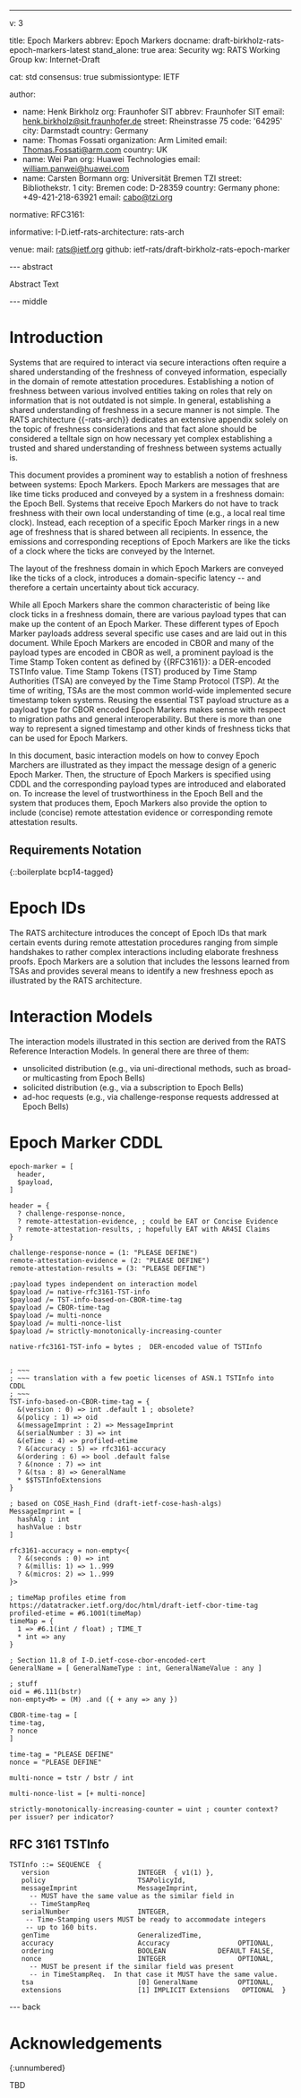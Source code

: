 ---
v: 3

title: Epoch Markers
abbrev: Epoch Markers
docname: draft-birkholz-rats-epoch-markers-latest
stand_alone: true
area: Security
wg: RATS Working Group
kw: Internet-Draft

cat: std
consensus: true
submissiontype: IETF

author:
- name: Henk Birkholz
  org: Fraunhofer SIT
  abbrev: Fraunhofer SIT
  email: henk.birkholz@sit.fraunhofer.de
  street: Rheinstrasse 75
  code: '64295'
  city: Darmstadt
  country: Germany
- name: Thomas Fossati
  organization: Arm Limited
  email: Thomas.Fossati@arm.com
  country: UK
- name: Wei Pan
  org: Huawei Technologies
  email: william.panwei@huawei.com
- name: Carsten Bormann
  org: Universität Bremen TZI
  street: Bibliothekstr. 1
  city: Bremen
  code: D-28359
  country: Germany
  phone: +49-421-218-63921
  email: cabo@tzi.org

normative:
  RFC3161:
  
informative:
  I-D.ietf-rats-architecture: rats-arch

venue:
  mail: rats@ietf.org
  github: ietf-rats/draft-birkholz-rats-epoch-marker

--- abstract

Abstract Text

--- middle

# Introduction

Systems that are required to interact via secure interactions often require a shared understanding of the freshness of conveyed information, especially in the domain of remote attestation procedures.
Establishing a notion of freshness between various involved entities taking on roles that rely on information that is not outdated is not simple.
In general, establishing a shared understanding of freshness in a secure manner is not simple.
The RATS architecture {{-rats-arch}} dedicates an extensive appendix solely on the topic of freshness considerations and that fact alone should be considered a telltale sign on how necessary yet complex establishing a trusted and shared understanding of freshness between systems actually is.

This document provides a prominent way to establish a notion of freshness between systems: Epoch Markers.
Epoch Markers are messages that are like time ticks produced and conveyed by a system in a freshness domain: the Epoch Bell.
Systems that receive Epoch Markers do not have to track freshness with their own local understanding of time (e.g., a local real time clock).
Instead, each reception of a specific Epoch Marker rings in a new age of freshness that is shared between all recipients.
In essence, the emissions and corresponding receptions of Epoch Markers are like the ticks of a clock where the ticks are conveyed by the Internet.

The layout of the freshness domain in which Epoch Markers are conveyed like the ticks of a clock, introduces a domain-specific latency -- and therefore a certain uncertainty about tick accuracy.

While all Epoch Markers share the common characteristic of being like clock ticks in a freshness domain, there are various payload types that can make up the content of an Epoch Marker.
These different types of Epoch Marker payloads address several specific use cases and are laid out in this document.
While Epoch Markers are encoded in CBOR and many of the payload types are encoded in CBOR as well, a prominent payload is the Time Stamp Token content as defined by {{RFC3161}}: a DER-encoded TSTInfo value.
Time Stamp Tokens (TST) produced by Time Stamp Authorities (TSA) are conveyed by the Time Stamp Protocol (TSP).
At the time of writing,
TSAs are the most common world-wide implemented secure timestamp token systems.
Reusing the essential TST payload structure as a payload type for CBOR encoded Epoch Markers makes sense with respect to migration paths and general interoperability.
But there is more than one way to represent a signed timestamp and other kinds of freshness ticks that can be used for Epoch Markers.

In this document, basic interaction models on how to convey Epoch Marchers are illustrated as they impact the message design of a generic Epoch Marker.
Then, the structure of Epoch Markers is specified using CDDL and the corresponding payload types are introduced and elaborated on.
To increase the level of trustworthiness in the Epoch Bell and the
system that produces them,
Epoch Markers also provide the option to include (concise) remote attestation evidence or corresponding remote attestation results.

## Requirements Notation

{::boilerplate bcp14-tagged}

# Epoch IDs

The RATS architecture introduces the concept of Epoch IDs that mark certain events during remote attestation procedures ranging from simple handshakes to rather complex interactions including elaborate freshness proofs.
Epoch Markers are a solution that includes the lessons learned from TSAs and provides several means to identify a new freshness epoch as illustrated by the RATS architecture.

# Interaction Models

The interaction models illustrated in this section are derived from the RATS Reference Interaction Models.
In general there are three of them:

* unsolicited distribution (e.g., via uni-directional methods, such as broad- or multicasting from Epoch Bells)
* solicited distribution (e.g., via a subscription to Epoch Bells)
* ad-hoc requests (e.g., via challenge-response requests addressed at Epoch Bells)

# Epoch Marker CDDL

~~~~ CDDL
epoch-marker = [
  header,
  $payload,
]

header = {
  ? challenge-response-nonce,
  ? remote-attestation-evidence, ; could be EAT or Concise Evidence
  ? remote-attestation-results, ; hopefully EAT with AR4SI Claims
}

challenge-response-nonce = (1: "PLEASE DEFINE")
remote-attestation-evidence = (2: "PLEASE DEFINE")
remote-attestation-results = (3: "PLEASE DEFINE")

;payload types independent on interaction model
$payload /= native-rfc3161-TST-info
$payload /= TST-info-based-on-CBOR-time-tag
$payload /= CBOR-time-tag
$payload /= multi-nonce
$payload /= multi-nonce-list
$payload /= strictly-monotonically-increasing-counter

native-rfc3161-TST-info = bytes ;  DER-encoded value of TSTInfo


; ~~~
; ~~~ translation with a few poetic licenses of ASN.1 TSTInfo into CDDL
; ~~~
TST-info-based-on-CBOR-time-tag = {
  &(version : 0) => int .default 1 ; obsolete?
  &(policy : 1) => oid
  &(messageImprint : 2) => MessageImprint
  &(serialNumber : 3) => int
  &(eTime : 4) => profiled-etime
  ? &(accuracy : 5) => rfc3161-accuracy
  &(ordering : 6) => bool .default false
  ? &(nonce : 7) => int
  ? &(tsa : 8) => GeneralName
  * $$TSTInfoExtensions
}

; based on COSE_Hash_Find (draft-ietf-cose-hash-algs)
MessageImprint = [
  hashAlg : int
  hashValue : bstr
]

rfc3161-accuracy = non-empty<{
  ? &(seconds : 0) => int
  ? &(millis: 1) => 1..999
  ? &(micros: 2) => 1..999
}>

; timeMap profiles etime from https://datatracker.ietf.org/doc/html/draft-ietf-cbor-time-tag
profiled-etime = #6.1001(timeMap)
timeMap = {
  1 => #6.1(int / float) ; TIME_T
  * int => any
}

; Section 11.8 of I-D.ietf-cose-cbor-encoded-cert
GeneralName = [ GeneralNameType : int, GeneralNameValue : any ]

; stuff
oid = #6.111(bstr)
non-empty<M> = (M) .and ({ + any => any })

CBOR-time-tag = [
time-tag,
? nonce
]

time-tag = "PLEASE DEFINE"
nonce = "PLEASE DEFINE"

multi-nonce = tstr / bstr / int

multi-nonce-list = [+ multi-nonce]

strictly-monotonically-increasing-counter = uint ; counter context? per issuer? per indicator?
~~~~

## RFC 3161 TSTInfo

~~~~ DER
TSTInfo ::= SEQUENCE  {
   version                      INTEGER  { v1(1) },
   policy                       TSAPolicyId,
   messageImprint               MessageImprint,
     -- MUST have the same value as the similar field in
     -- TimeStampReq
   serialNumber                 INTEGER,
    -- Time-Stamping users MUST be ready to accommodate integers
    -- up to 160 bits.
   genTime                      GeneralizedTime,
   accuracy                     Accuracy                 OPTIONAL,
   ordering                     BOOLEAN             DEFAULT FALSE,
   nonce                        INTEGER                  OPTIONAL,
     -- MUST be present if the similar field was present
     -- in TimeStampReq.  In that case it MUST have the same value.
   tsa                          [0] GeneralName          OPTIONAL,
   extensions                   [1] IMPLICIT Extensions   OPTIONAL  }
~~~~

--- back

# Acknowledgements
{:unnumbered}

TBD
